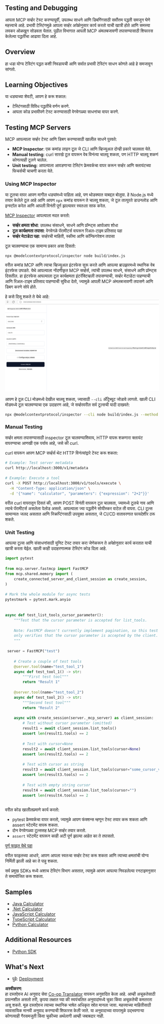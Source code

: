 <!--
CO_OP_TRANSLATOR_METADATA:
{
  "original_hash": "4e34e34e84f013e73c7eaa6d09884756",
  "translation_date": "2025-07-13T21:59:02+00:00",
  "source_file": "03-GettingStarted/08-testing/README.md",
  "language_code": "mr"
}
-->
## Testing and Debugging

आपला MCP सर्व्हर टेस्ट करण्यापूर्वी, उपलब्ध साधने आणि डिबगिंगसाठी सर्वोत्तम पद्धती समजून घेणे महत्त्वाचे आहे. प्रभावी टेस्टिंगमुळे आपला सर्व्हर अपेक्षेनुसार कार्य करतो याची खात्री होते आणि समस्या लवकर ओळखून सोडवता येतात. पुढील विभागात आपली MCP अंमलबजावणी तपासण्यासाठी शिफारस केलेल्या पद्धतींचा आढावा दिला आहे.

## Overview

हा धडा योग्य टेस्टिंग पद्धत कशी निवडायची आणि सर्वात प्रभावी टेस्टिंग साधन कोणते आहे हे समजावून सांगतो.

## Learning Objectives

या धड्याच्या शेवटी, आपण हे करू शकाल:

- टेस्टिंगसाठी विविध पद्धतींचे वर्णन करणे.
- आपला कोड प्रभावीपणे टेस्ट करण्यासाठी वेगवेगळ्या साधनांचा वापर करणे.

## Testing MCP Servers

MCP आपल्याला सर्व्हर टेस्ट आणि डिबग करण्यासाठी खालील साधने पुरवते:

- **MCP Inspector**: एक कमांड लाइन टूल जे CLI आणि व्हिज्युअल दोन्ही प्रकारे चालवता येते.
- **Manual testing**: curl सारखे टूल वापरून वेब विनंत्या चालवू शकता, पण HTTP चालवू शकणं कोणत्याही टूलने चालेल.
- **Unit testing**: आपल्याला आवडणाऱ्या टेस्टिंग फ्रेमवर्कचा वापर करून सर्व्हर आणि क्लायंटच्या फिचर्सची चाचणी करता येते.

### Using MCP Inspector

या टूलचा वापर आपण मागील धड्यांमध्ये पाहिला आहे, पण थोडक्यात याबद्दल बोलूया. हे Node.js मध्ये तयार केलेले टूल आहे आणि आपण `npx` कमांड वापरून ते चालवू शकता, जे टूल तात्पुरते डाउनलोड आणि इन्स्टॉल करेल आणि आपली विनंती पूर्ण झाल्यावर स्वतःला साफ करेल.

[MCP Inspector](https://github.com/modelcontextprotocol/inspector) आपल्याला मदत करतो:

- **सर्व्हर क्षमता शोधा**: उपलब्ध संसाधने, साधने आणि प्रॉम्प्ट्स आपोआप शोधा
- **टूल कार्यक्षमता तपासा**: वेगवेगळे पॅरामीटर्स वापरून रिअल-टाइम प्रतिसाद पहा
- **सर्व्हर मेटाडेटा पहा**: सर्व्हरची माहिती, स्कीमा आणि कॉन्फिगरेशन तपासा

टूल चालवण्याचा एक सामान्य प्रकार असा दिसतो:

```bash
npx @modelcontextprotocol/inspector node build/index.js
```

वरील कमांड MCP आणि त्याचा व्हिज्युअल इंटरफेस सुरू करते आणि आपल्या ब्राउझरमध्ये स्थानिक वेब इंटरफेस उघडते. येथे आपल्याला नोंदणीकृत MCP सर्व्हर्स, त्यांची उपलब्ध साधने, संसाधने आणि प्रॉम्प्ट्स दिसतील. हा इंटरफेस आपल्याला टूल कार्यक्षमता इंटरॅक्टिव्हली तपासण्याची, सर्व्हर मेटाडेटा पाहण्याची आणि रिअल-टाइम प्रतिसाद पाहण्याची सुविधा देतो, ज्यामुळे आपली MCP अंमलबजावणी तपासणे आणि डिबग करणे सोपे होते.

हे कसे दिसू शकते ते येथे आहे: ![Inspector](../../../../translated_images/connect.141db0b2bd05f096fb1dd91273771fd8b2469d6507656c3b0c9df4b3c5473929.mr.png)

आपण हे टूल CLI मोडमध्ये देखील चालवू शकता, ज्यासाठी `--cli` अ‍ॅट्रिब्यूट जोडावे लागतो. खाली CLI मोडमध्ये टूल चालवण्याचा एक उदाहरण आहे, जे सर्व्हरवरील सर्व टूल्सची यादी दाखवते:

```sh
npx @modelcontextprotocol/inspector --cli node build/index.js --method tools/list
```

### Manual Testing

सर्व्हर क्षमता तपासण्यासाठी inspector टूल चालवण्याशिवाय, HTTP वापरू शकणारा क्लायंट वापरण्याचा आणखी एक पर्याय आहे, जसे की curl.

curl वापरून आपण MCP सर्व्हर्स थेट HTTP विनंत्यांद्वारे टेस्ट करू शकता:

```bash
# Example: Test server metadata
curl http://localhost:3000/v1/metadata

# Example: Execute a tool
curl -X POST http://localhost:3000/v1/tools/execute \
  -H "Content-Type: application/json" \
  -d '{"name": "calculator", "parameters": {"expression": "2+2"}}'
```

वरील curl वापरातून दिसतं की, आपण POST विनंती वापरून टूल चालवता, ज्यामध्ये टूलचे नाव आणि त्याचे पॅरामीटर्स असलेला पेलोड असतो. आपल्याला ज्या पद्धतीने सोयीस्कर वाटेल ती वापरा. CLI टूल्स सामान्यतः जलद असतात आणि स्क्रिप्टिंगसाठी उपयुक्त असतात, जे CI/CD वातावरणात फायदेशीर ठरू शकते.

### Unit Testing

आपल्या टूल्स आणि संसाधनांसाठी युनिट टेस्ट तयार करा जेणेकरून ते अपेक्षेनुसार कार्य करतात याची खात्री करता येईल. खाली काही उदाहरणात्मक टेस्टिंग कोड दिला आहे.

```python
import pytest

from mcp.server.fastmcp import FastMCP
from mcp.shared.memory import (
    create_connected_server_and_client_session as create_session,
)

# Mark the whole module for async tests
pytestmark = pytest.mark.anyio


async def test_list_tools_cursor_parameter():
    """Test that the cursor parameter is accepted for list_tools.

    Note: FastMCP doesn't currently implement pagination, so this test
    only verifies that the cursor parameter is accepted by the client.
    """

 server = FastMCP("test")

    # Create a couple of test tools
    @server.tool(name="test_tool_1")
    async def test_tool_1() -> str:
        """First test tool"""
        return "Result 1"

    @server.tool(name="test_tool_2")
    async def test_tool_2() -> str:
        """Second test tool"""
        return "Result 2"

    async with create_session(server._mcp_server) as client_session:
        # Test without cursor parameter (omitted)
        result1 = await client_session.list_tools()
        assert len(result1.tools) == 2

        # Test with cursor=None
        result2 = await client_session.list_tools(cursor=None)
        assert len(result2.tools) == 2

        # Test with cursor as string
        result3 = await client_session.list_tools(cursor="some_cursor_value")
        assert len(result3.tools) == 2

        # Test with empty string cursor
        result4 = await client_session.list_tools(cursor="")
        assert len(result4.tools) == 2
    
```

वरील कोड खालीलप्रमाणे कार्य करतो:

- pytest फ्रेमवर्कचा वापर करतो, ज्यामुळे आपण फंक्शन्स म्हणून टेस्ट तयार करू शकता आणि assert स्टेटमेंट वापरू शकता.
- दोन वेगवेगळ्या टूल्ससह MCP सर्व्हर तयार करतो.
- `assert` स्टेटमेंट वापरून काही अटी पूर्ण झाल्या आहेत का ते तपासतो.

[पूर्ण फाइल येथे पहा](https://github.com/modelcontextprotocol/python-sdk/blob/main/tests/client/test_list_methods_cursor.py)

वरील फाइलच्या आधारे, आपण आपला स्वतःचा सर्व्हर टेस्ट करू शकता आणि त्याच्या क्षमतांची योग्य निर्मिती झाली आहे का ते पाहू शकता.

सर्व प्रमुख SDKs मध्ये अशाच टेस्टिंग विभाग असतात, त्यामुळे आपण आपल्या निवडलेल्या रनटाइमनुसार ते समायोजित करू शकता.

## Samples 

- [Java Calculator](../samples/java/calculator/README.md)
- [.Net Calculator](../../../../03-GettingStarted/samples/csharp)
- [JavaScript Calculator](../samples/javascript/README.md)
- [TypeScript Calculator](../samples/typescript/README.md)
- [Python Calculator](../../../../03-GettingStarted/samples/python) 

## Additional Resources

- [Python SDK](https://github.com/modelcontextprotocol/python-sdk)

## What's Next

- पुढे: [Deployment](../09-deployment/README.md)

**अस्वीकरण**:  
हा दस्तऐवज AI अनुवाद सेवा [Co-op Translator](https://github.com/Azure/co-op-translator) वापरून अनुवादित केला आहे. आम्ही अचूकतेसाठी प्रयत्नशील असलो तरी, कृपया लक्षात घ्या की स्वयंचलित अनुवादांमध्ये चुका किंवा अचूकतेची कमतरता असू शकते. मूळ दस्तऐवज त्याच्या स्थानिक भाषेत अधिकृत स्रोत मानला जावा. महत्त्वाच्या माहितीसाठी व्यावसायिक मानवी अनुवाद करण्याची शिफारस केली जाते. या अनुवादाच्या वापरामुळे उद्भवणाऱ्या कोणत्याही गैरसमजुती किंवा चुकीच्या अर्थलागी आम्ही जबाबदार नाही.
